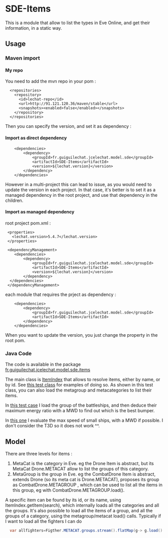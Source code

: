 # SDE-Items

This is a module that allow to list the types in Eve Online, and get their information, in a static way.

## Usage

### Maven import

#### My repo

You need to add the mvn repo in your pom : 

```
  <repositories>
    <repository>
      <id>lechat-repo</id>
      <url>http://91.121.120.36/maven/stable</url>
      <snapshots><enabled>false</enabled></snapshots>
    </repository>
  </repositories>
```

Then you can specify the version, and set it as dependency :

#### Import as direct dependency

```
	<dependencies>
		<dependency>
			<groupId>fr.guiguilechat.jcelechat.model.sde</groupId>
			<artifactId>SDE-Items</artifactId>
			<version>${lechat.version}</version>
		</dependency>
	</dependencies>
```

However in a multi-project this can lead to issue, as you would need to update the version in each project.
In that case, it's better is to set it as a managed dependency in the root project, and use that dependency in the children.

#### Import as managed dependency

root project pom.xml : 

```
 <properties>
   <lechat.version>5.4.7</lechat.version>
 </properties>

 <dependencyManagement>
	<dependencies>
		<dependency>
			<groupId>fr.guiguilechat.jcelechat.model.sde</groupId>
			<artifactId>SDE-Items</artifactId>
			<version>${lechat.version}</version>
		</dependency>
  </dependencies>
 </dependencyManagement>
```

each module that requires the prject as dependency : 

```
	<dependencies>
		<dependency>
			<groupId>fr.guiguilechat.jcelechat.model.sde</groupId>
			<artifactId>SDE-Items</artifactId>
		</dependency>
	</dependencies>
```

When you want to update the version, you just change the property in the root pom.

### Java Code

The code is available in the package [fr.guiguilechat.jcelechat.model.sde.items](src/generated/java/fr/guiguilechat/jcelechat/model/sde/items)

The main class is [ItemIndex](src/generated/java/fr/guiguilechat/jcelechat/model/sde/items/ItemIndex.java) that allows to resolve items, either by name, or by id. See [this test class](src/test/java/fr/guiguilechat/jcelechat/sde/items/TestLoad.java) for examples of doing so.
As shown in this test class, you can also load the metagroup and metacategories to list their items.

In [this test case](src/test/java/fr/guiguilechat/jcelechat/sde/items/HighestBSBumper.java) I load the group of the battleships, and then deduce their maximum energy ratio with a MWD to find out which is the best bumper.

In [this one](src/test/java/fr/guiguilechat/jcelechat/sde/items/ShipMaxSpeed.java) I evaluate the max speed of small ships, with a MWD if possible. I don't consider the T3D so it does not work ^^.


## Model

There are three levels for items : 
1. MetaCat is the category in Eve. eg the Drone Item is abstract, but its MetaCat Drone.METACAT allow to list the groups of this category.
2. MetaGroup is the group in Eve. eg the CombatDrone Item is abstract, extends Drone (so its meta cat is Drone.METACAT), proposes its group as CombatDrone.METAGROUP , which can be used to list all the items in this group, eg with CombatDrone.METAGROUP.load().

A specific item can be found by its id, or its name, using ItemIndex.getItem(search), which internally loads all the categories and all the groups. It's also possible to load all the items of a group, and all the groups of a category, using the metagroup/metacat load() calls. Typically if I want to load all the fighters I can do 
```java
  var allfighters=Figther.METACAT.groups.stream().flatMap(g-> g.load().values().stream()).collect(Collectors.toList())
```
